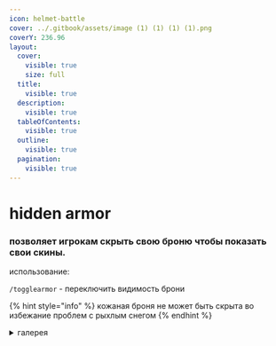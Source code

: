 ```yaml
---
icon: helmet-battle
cover: ../.gitbook/assets/image (1) (1) (1) (1).png
coverY: 236.96
layout:
  cover:
    visible: true
    size: full
  title:
    visible: true
  description:
    visible: true
  tableOfContents:
    visible: true
  outline:
    visible: true
  pagination:
    visible: true
---
```


# hidden armor

### позволяет игрокам скрыть свою броню чтобы показать свои скины.

использование:

`/togglearmor` - переключить видимость брони

{% hint style="info" %}
кожаная броня не может быть скрыта во избежание проблем с рыхлым снегом
{% endhint %}

<details>

<summary>галерея</summary>

![](<../.gitbook/assets/image (2) (1) (1).png>)

<img src="../.gitbook/assets/image (4) (1) (1).png" alt="" data-size="original">

</details>
